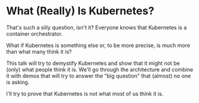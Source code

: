 # What (Really) Is Kubernetes?

That's such a silly question, isn't it? Everyone knows that Kubernetes is a container orchestrator.

What if Kubernetes is something else or, to be more precise, is much more than what many think it is?

This talk will try to demystify Kubernetes and show that it might not be (only) what people think it is. We'll go through the architecture and combine it with demos that will try to answer the "big question" that (almost) no one is asking.

I'll try to prove that Kubernetes is not what most of us think it is.
